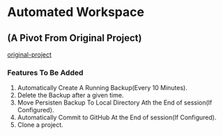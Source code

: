 # Automated Workspace
## (A Pivot From Original Project)

[original-project](https://github.com/FalseG0d/DjangoPractice/tree/master/DjangoCustomerMgmt)

### Features To Be Added

1. Automatically Create A Running Backup(Every 10 Minutes).
2. Delete the Backup after a given time.
3. Move Persisten Backup To Local Directory Ath the End of session(If Configured).
4. Automatically Commit to GitHub At the End of session(If Configured).
5. Clone a project.